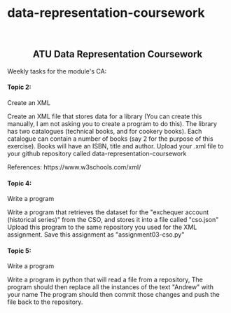 # data-representation-coursework
<br>
<h2 style="text-align: center;">ATU Data Representation Coursework</h2>

Weekly tasks for the module's CA:

<h4>Topic 2:</h4>
    <p>Create an XML</p>
        <p>Create an XML file that stores data for a library (You can create this manually, I am not asking you to create a program to do this).
        The library has two catalogues (technical books, and for cookery books).
        Each catalogue can contain a number of books (say 2 for the purpose of this exercise).
        Books will have an ISBN, title and author.
        Upload your .xml file to your github repository called data-representation-coursework</p>
     References:
     https://www.w3schools.com/xml/

<h4>Topic 4:</h4>
    <p>Write a program</p>
        <p>Write a program that retrieves the dataset for the "exchequer account (historical series)" from the CSO, and stores it into a file called "cso.json"
        Upload this program to the same repository you used for the XML assignment.
        Save this assignment as "assignment03-cso.py"</p>
    
<h4>Topic 5:</h4>
    <p>Write a program</p>
        <p>Write a program in python that will read a file from a repository,
        The program should then replace all the instances of the text "Andrew" with your name
        The program should then commit those changes and push the file back to the repository.</p>

